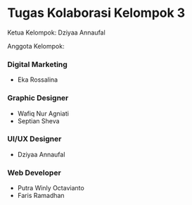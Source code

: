 Tugas Kolaborasi Kelompok 3
==============================================
Ketua Kelompok: Dziyaa Annaufal

Anggota Kelompok:
### Digital Marketing
- Eka Rossalina

### Graphic Designer
- Wafiq Nur Agniati
- Septian Sheva

### UI/UX Designer
- Dziyaa Annaufal

### Web Developer
- Putra Winly Octavianto
- Faris Ramadhan

